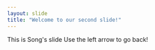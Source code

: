 ```yaml
---
layout: slide
title: "Welcome to our second slide!"
---
```

This is Song's slide
Use the left arrow to go back!
